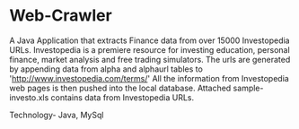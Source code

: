 # Web-Crawler
A Java Application that extracts Finance data from over 15000 Investopedia URLs.
Investopedia is a premiere resource for investing education, personal finance, market analysis and free trading simulators. 
The urls are generated by appending data from alpha and alphaurl tables to 'http://www.investopedia.com/terms/'
All the information from Investopedia web pages is then pushed into the local database.
Attached sample-investo.xls contains data from Investopedia URLs.

Technology- Java, MySql
